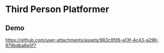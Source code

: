 # Third Person Platformer

## Demo


https://github.com/user-attachments/assets/983c95f6-a13f-4c43-a296-979bdba8e5f7

